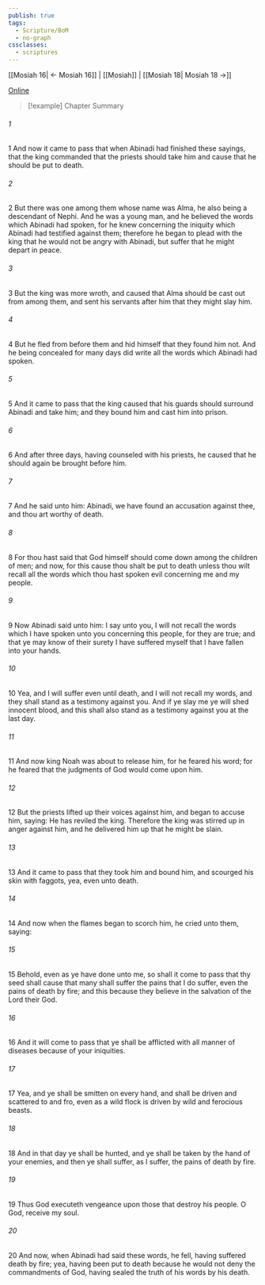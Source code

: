 ```yaml
---
publish: true
tags:
  - Scripture/BoM
  - no-graph
cssclasses:
  - scriptures
---
```

[[Mosiah 16| ← Mosiah 16]] | [[Mosiah]] | [[Mosiah 18| Mosiah 18 →]]

[Online](https://churchofjesuschrist.org/study/scriptures/bofm/mosiah/17?lang=eng)

>[!example] Chapter Summary
>
###### 1
1 And now it came to pass that when Abinadi had finished these sayings, that the king commanded that the priests should take him and cause that he should be put to death.
###### 2
2 But there was one among them whose name was Alma, he also being a descendant of Nephi. And he was a young man, and he believed the words which Abinadi had spoken, for he knew concerning the iniquity which Abinadi had testified against them; therefore he began to plead with the king that he would not be angry with Abinadi, but suffer that he might depart in peace.
###### 3
3 But the king was more wroth, and caused that Alma should be cast out from among them, and sent his servants after him that they might slay him.
###### 4
4 But he fled from before them and hid himself that they found him not. And he being concealed for many days did write all the words which Abinadi had spoken.
###### 5
5 And it came to pass that the king caused that his guards should surround Abinadi and take him; and they bound him and cast him into prison.
###### 6
6 And after three days, having counseled with his priests, he caused that he should again be brought before him.
###### 7
7 And he said unto him: Abinadi, we have found an accusation against thee, and thou art worthy of death.
###### 8
8 For thou hast said that God himself should come down among the children of men; and now, for this cause thou shalt be put to death unless thou wilt recall all the words which thou hast spoken evil concerning me and my people.
###### 9
9 Now Abinadi said unto him: I say unto you, I will not recall the words which I have spoken unto you concerning this people, for they are true; and that ye may know of their surety I have suffered myself that I have fallen into your hands.
###### 10
10 Yea, and I will suffer even until death, and I will not recall my words, and they shall stand as a testimony against you. And if ye slay me ye will shed innocent blood, and this shall also stand as a testimony against you at the last day.
###### 11
11 And now king Noah was about to release him, for he feared his word; for he feared that the judgments of God would come upon him.
###### 12
12 But the priests lifted up their voices against him, and began to accuse him, saying: He has reviled the king. Therefore the king was stirred up in anger against him, and he delivered him up that he might be slain.
###### 13
13 And it came to pass that they took him and bound him, and scourged his skin with faggots, yea, even unto death.
###### 14
14 And now when the flames began to scorch him, he cried unto them, saying:
###### 15
15 Behold, even as ye have done unto me, so shall it come to pass that thy seed shall cause that many shall suffer the pains that I do suffer, even the pains of death by fire; and this because they believe in the salvation of the Lord their God.
###### 16
16 And it will come to pass that ye shall be afflicted with all manner of diseases because of your iniquities.
###### 17
17 Yea, and ye shall be smitten on every hand, and shall be driven and scattered to and fro, even as a wild flock is driven by wild and ferocious beasts.
###### 18
18 And in that day ye shall be hunted, and ye shall be taken by the hand of your enemies, and then ye shall suffer, as I suffer, the pains of death by fire.
###### 19
19 Thus God executeth vengeance upon those that destroy his people. O God, receive my soul.
###### 20
20 And now, when Abinadi had said these words, he fell, having suffered death by fire; yea, having been put to death because he would not deny the commandments of God, having sealed the truth of his words by his death.



